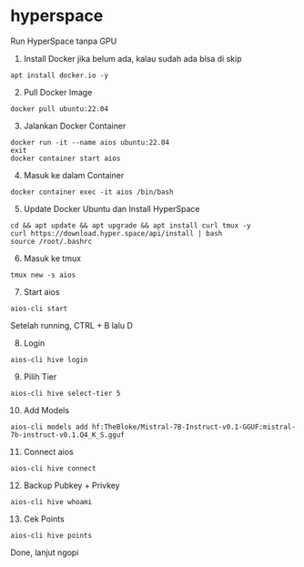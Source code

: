 # hyperspace
Run HyperSpace tanpa GPU

1. Install Docker jika belum ada, kalau sudah ada bisa di skip
```
apt install docker.io -y
```

2. Pull Docker Image
```
docker pull ubuntu:22.04
```

3. Jalankan Docker Container
```
docker run -it --name aios ubuntu:22.04
exit
docker container start aios
```

4. Masuk ke dalam Container
```
docker container exec -it aios /bin/bash
```

5. Update Docker Ubuntu dan Install HyperSpace
```
cd && apt update && apt upgrade && apt install curl tmux -y
curl https://download.hyper.space/api/install | bash
source /root/.bashrc
```

6. Masuk ke tmux
```
tmux new -s aios
```

7. Start aios
```
aios-cli start
```
Setelah running, CTRL + B lalu D

8. Login
```
aios-cli hive login
```

9. Pilih Tier
```
aios-cli hive select-tier 5
```

10. Add Models
```
aios-cli models add hf:TheBloke/Mistral-7B-Instruct-v0.1-GGUF:mistral-7b-instruct-v0.1.Q4_K_S.gguf
```

11. Connect aios
```
aios-cli hive connect
```

12. Backup Pubkey + Privkey
```
aios-cli hive whoami
```

13. Cek Points
```
aios-cli hive points
```

Done, lanjut ngopi
